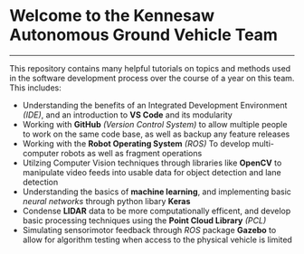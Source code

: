 # Welcome to the Kennesaw Autonomous Ground Vehicle Team
----------------------

This repository contains many helpful tutorials on topics and methods used in the software development process over the course of a year on this team. This includes:
* Understanding the benefits of an Integrated Development Environment _(IDE)_, and an introduction to __VS Code__ and its modularity
* Working with __GitHub__ _(Version Control System)_ to allow multiple people to work on the same code base, as well as backup any feature releases
* Working with the __Robot Operating System__ _(ROS)_ To develop multi-computer robots as well as fragment operations
* Utilzing Computer Vision techniques through libraries like __OpenCV__ to manipulate video feeds into usable data for object detection and lane detection
* Understanding the basics of __machine learning__, and implementing basic _neural networks_ through python libary __Keras__
* Condense __LIDAR__ data to be more computationally efficent, and develop basic processing techniques using the __Point Cloud Library__ _(PCL)_
* Simulating sensorimotor feedback through _ROS_ package __Gazebo__ to allow for algorithm testing when access to the physical vehicle is limited